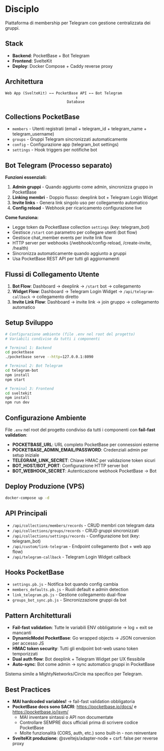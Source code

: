 # Disciplo

Piattaforma di membership per Telegram con gestione centralizzata dei gruppi.

## Stack
- **Backend**: PocketBase + Bot Telegram
- **Frontend**: SvelteKit
- **Deploy**: Docker Compose + Caddy reverse proxy

## Architettura

```
Web App (SvelteKit) ←→ PocketBase API ←→ Bot Telegram
                                ↕
                            Database
```

## Collections PocketBase
- `members` - Utenti registrati (email + telegram_id + telegram_name + telegram_username)
- `groups` - Gruppi Telegram sincronizzati automaticamente
- `config` - Configurazione app (telegram_bot settings)
- `settings` - Hook triggers per notifiche bot

## Bot Telegram (Processo separato)
**Funzioni essenziali:**
1. **Admin gruppi** - Quando aggiunto come admin, sincronizza gruppo in PocketBase
2. **Linking membri** - Doppio flusso: deeplink bot + Telegram Login Widget
3. **Invite links** - Genera link singolo uso per collegamento automatico
4. **Config reload** - Webhook per ricaricamento configurazione live

**Come funziona:**
- Legge token da PocketBase collection `settings` (key: telegram_bot)
- Gestisce `/start` con parametro per collegare utenti (bot flow)
- Gestisce chat_member events per invite link flow
- HTTP server per webhooks (/webhook/config-reload, /create-invite, /health)
- Sincronizza automaticamente quando aggiunto a gruppi
- Usa PocketBase REST API per tutti gli aggiornamenti

## Flussi di Collegamento Utente
1. **Bot Flow**: Dashboard → deeplink → `/start` bot → collegamento
2. **Widget Flow**: Dashboard → Telegram Login Widget → `/api/telegram-callback` → collegamento diretto
3. **Invite Link Flow**: Dashboard → invite link → join gruppo → collegamento automatico

## Setup Sviluppo

```bash
# Configurazione ambiente (file .env nel root del progetto)
# Variabili condivise da tutti i componenti

# Terminal 1: Backend
cd pocketbase
./pocketbase serve --http=127.0.0.1:8090

# Terminal 2: Bot Telegram
cd telegram-bot
npm install
npm start

# Terminal 3: Frontend
cd sveltekit
npm install
npm run dev
```

## Configurazione Ambiente
File `.env` nel root del progetto condiviso da tutti i componenti con **fail-fast validation**:
- **POCKETBASE_URL**: URL completo PocketBase per connessioni esterne
- **POCKETBASE_ADMIN_EMAIL/PASSWORD**: Credenziali admin per setup iniziale
- **TELEGRAM_LINK_SECRET**: Chiave HMAC per validazione token sicuri
- **BOT_HOST/BOT_PORT**: Configurazione HTTP server bot
- **BOT_WEBHOOK_SECRET**: Autenticazione webhook PocketBase → Bot

## Deploy Produzione (VPS)
```bash
docker-compose up -d
```

## API Principali
- `/api/collections/members/records` - CRUD membri con telegram data
- `/api/collections/groups/records` - CRUD gruppi sincronizzati
- `/api/collections/settings/records` - Configurazione bot (key: telegram_bot)
- `/api/custom/link-telegram` - Endpoint collegamento (bot + web app flow)
- `/api/telegram-callback` - Telegram Login Widget callback

## Hooks PocketBase
- `settings.pb.js` - Notifica bot quando config cambia
- `members_defaults.pb.js` - Ruoli default e admin detection
- `link_telegram.pb.js` - Gestione collegamento dual-flow
- `groups_bot_sync.pb.js` - Sincronizzazione gruppi da bot

## Pattern Architetturali
- **Fail-fast validation**: Tutte le variabili ENV obbligatorie → log + exit se mancanti
- **DynamicModel PocketBase**: Go wrapped objects → JSON conversion per accesso JS
- **HMAC token security**: Tutti gli endpoint bot-web usano token temporizzati
- **Dual auth flow**: Bot deeplink + Telegram Widget per UX flessibile
- **Auto-sync**: Bot come admin → sync automatico gruppi in PocketBase

Sistema simile a MightyNetworks/Circle ma specifico per Telegram.

## Best Practices
- **MAI hardcoded variables!** → fail-fast validation obbligatoria
- **PocketBase docs sono SACRI**: https://pocketbase.io/docs/ e https://pocketbase.io/jsvm/
  - MAI inventare sintassi o API non documentate
  - Controllare SEMPRE docs ufficiali prima di scrivere codice PocketBase
  - Molte funzionalità (CORS, auth, etc.) sono built-in - non reinventare
- **SvelteKit produzione**: @sveltejs/adapter-node + csrf: false per reverse proxy